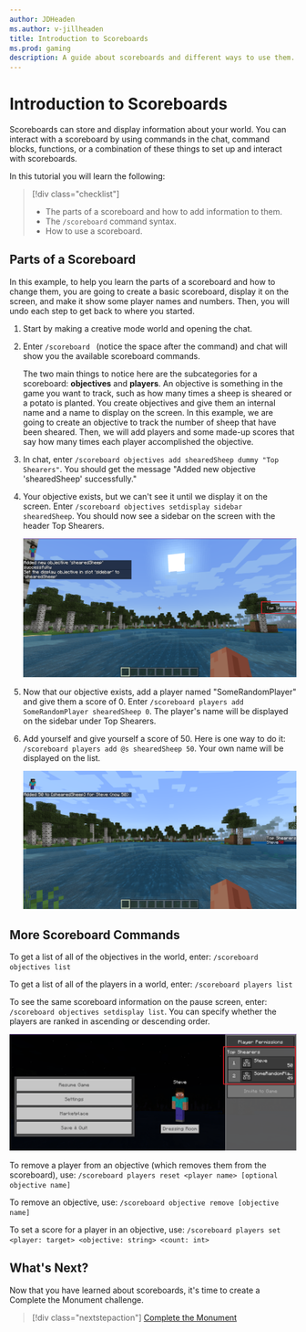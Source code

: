 ```yaml
---
author: JDHeaden
ms.author: v-jillheaden
title: Introduction to Scoreboards
ms.prod: gaming
description: A guide about scoreboards and different ways to use them.
---
```


# Introduction to Scoreboards

Scoreboards can store and display information about your world. You can interact with a scoreboard by using commands in the chat, command blocks, functions, or a combination of these things to set up and interact with scoreboards.

In this tutorial you will learn the following:

> [!div class="checklist"]
>
> - The parts of a scoreboard and how to add information to them.
> - The `/scoreboard` command syntax.
> - How to use a scoreboard.

## Parts of a Scoreboard

In this example, to help you learn the parts of a scoreboard and how to change them, you are going to create a basic scoreboard, display it on the screen, and make it show some player names and numbers. Then, you will undo each step to get back to where you started.

1. Start by making a creative mode world and opening the chat.

1. Enter `/scoreboard ` (notice the space after the command) and chat will show you the available scoreboard commands.

    The two main things to notice here are the subcategories for a scoreboard: **objectives** and **players**. An objective is something in the game you want to track, such as how many times a sheep is sheared or a potato is planted. You create objectives and give them an internal name and a name to display on the screen. In this example, we are going to create an objective to track the number of sheep that have been sheared. Then, we will add players and some made-up scores that say how many times each player accomplished the objective.

1. In chat, enter `/scoreboard objectives add shearedSheep dummy "Top Shearers"`. You should get the message "Added new objective 'shearedSheep' successfully."

1. Your objective exists, but we can't see it until we display it on the screen. Enter `/scoreboard objectives setdisplay sidebar shearedSheep`. You should now see a sidebar on the screen with the header Top Shearers.

    ![Image of a scoreboard objective displayed in a sidebar](Media/Commands/scoreboard_setdisplay_sidebar.png)

1. Now that our objective exists, add a player named "SomeRandomPlayer" and give them a score of 0. Enter `/scoreboard players add SomeRandomPlayer shearedSheep 0`. The player's name will be displayed on the sidebar under Top Shearers.

1. Add yourself and give yourself a score of 50. Here is one way to do it:
    `/scoreboard players add @s shearedSheep 50`. Your own name will be displayed on the list.

    ![Image of a player name displayed in a sidebar](Media/Commands/scoreboard_player_sidebar.png)

## More Scoreboard Commands

To get a list of all of the objectives in the world, enter:
`/scoreboard objectives list`

To get a list of all of the players in a world, enter:
`/scoreboard players list`

To see the same scoreboard information on the pause screen, enter:
`/scoreboard objectives setdisplay list`. You can specify whether the players are ranked in ascending or descending order.

![Image of player names displayed in a list on pause screen](Media/Commands/scoreboard_setdisplay_list.png)

To remove a player from an objective (which removes them from the scoreboard), use:
`/scoreboard players reset <player name> [optional objective name]`

To remove an objective, use:
`/scoreboard objective remove [objective name]`

To set a score for a player in an objective, use:
`/scoreboard players set <player: target> <objective: string> <count: int>`

## What's Next?

Now that you have learned about scoreboards, it's time to create a Complete the Monument challenge.

> [!div class="nextstepaction"]
> [Complete the Monument](CommandsHowToMakeACTMMap.md)
